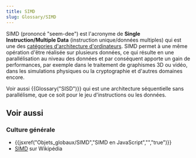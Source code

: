 ```yaml
---
title: SIMD
slug: Glossary/SIMD
---
```


SIMD (prononcé "seem-dee") est l'acronyme de **Single Instruction/Multiple Data** (instruction unique/données multiples) qui est une des [catégories d'architecture d'ordinateurs](https://fr.wikipedia.org/wiki/Taxonomie_de_Flynn). SIMD permet à une même opération d'être réalisée sur plusieurs données, ce qui résulte en une parallélisation au niveau des données et par conséquent apporte un gain de performances, par exemple dans le traitement de graphismes 3D ou vidéo, dans les simulations physiques ou la cryptographie et d'autres domaines encore.

Voir aussi {{Glossary("SISD")}} qui est une architecture séquentielle sans parallélisme, que ce soit pour le jeu d'instructions ou les données.

## Voir aussi

### Culture générale

- {{jsxref("Objets_globaux/SIMD","SIMD en JavaScript","","true")}}
- [SIMD](https://fr.wikipedia.org/wiki/Single_instruction_multiple_data) sur Wikipédia
